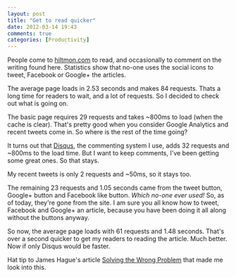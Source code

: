 ```yaml
---
layout: post
title: "Get to read quicker"
date: 2012-03-14 19:43
comments: true
categories: [Productivity]
---
```


People come to [hiltmon.com](https://hiltmon.com) to read, and occasionally to comment on the writing found here. Statistics show that no-one uses the social icons to tweet, Facebook or Google+ the articles.

The average page loads in 2.53 seconds and makes 84 requests. Thats a long time for readers to wait, and a lot of requests. So I decided to check out what is going on.

The basic page requires 29 requests and takes ~800ms to load (when the cache is clear). That's pretty good when you consider Google Analytics and recent tweets come in. So where is the rest of the time going?

It turns out that [Disqus](http://disqus.com), the commenting system I use, adds 32 requests and ~800ms to the load time.  But I want to keep comments, I've been getting some great ones. So that stays.

My recent tweets is only 2 requests and ~50ms, so it stays too.

The remaining 23 requests and 1.05 seconds came from the tweet button, Google+ button and Facebook like button. *Which no-one ever used!* So, as of today, they're gone from the site. I am sure you all know how to tweet, Facebook and Google+ an article, because you have been doing it all along without the buttons anyway.

So now, the average page loads with 61 requests and 1.48 seconds. That's over a second quicker to get my readers to reading the article. Much better. Now if only Disqus would be faster.

Hat tip to James Hague's article [Solving the Wrong Problem](http://prog21.dadgum.com/130.html) that made me look into this.
